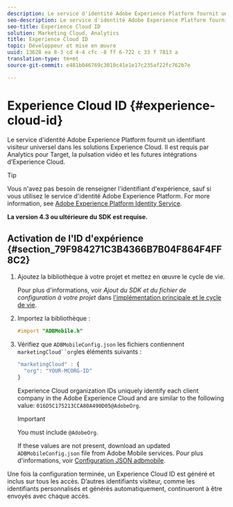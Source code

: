 ```yaml
---
description: Le service d'identité Adobe Experience Platform fournit un identifiant visiteur universel dans les solutions Experience Cloud. Il est requis par Analytics pour Target, la pulsation vidéo et les futures intégrations d’Experience Cloud.
seo-description: Le service d'identité Adobe Experience Platform fournit un identifiant visiteur universel dans les solutions Experience Cloud. Il est requis par Analytics pour Target, la pulsation vidéo et les futures intégrations d’Experience Cloud.
seo-title: Experience Cloud ID
solution: Marketing Cloud, Analytics
title: Experience Cloud ID
topic: Développeur et mise en œuvre
uuid: 13628 ea 8-3 cd 4-4 cfc -8 ff 6-722 c 33 f 7813 a
translation-type: tm+mt
source-git-commit: e481b046769c3010c41e1e17c235af22fc762b7e

---
```



# Experience Cloud ID {#experience-cloud-id}

Le service d'identité Adobe Experience Platform fournit un identifiant visiteur universel dans les solutions Experience Cloud. Il est requis par Analytics pour Target, la pulsation vidéo et les futures intégrations d’Experience Cloud.

>[!TIP]
>
>Vous n'avez pas besoin de renseigner l'identifiant d'expérience, sauf si vous utilisez le service d'identité Adobe Experience Platform. For more information, see [Adobe Experience Platform Identity Service](https://marketing.adobe.com/resources/help/en_US/mcvid/).

**La version 4.3 ou ultérieure du SDK est requise.**

## Activation de l'ID d'expérience {#section_79F984271C3B4366B7B04F864F4FF8C2}

1. Ajoutez la bibliothèque à votre projet et mettez en œuvre le cycle de vie.

   Pour plus d'informations, voir *Ajout du SDK et du fichier de configuration à votre projet* dans [l'implémentation principale et le cycle de vie](/help/ios/getting-started/dev-qs.md).
1. Importez la bibliothèque :

   ```objective-c
   #import "ADBMobile.h"
   ```

1. Vérifiez que `ADBMobileConfig.json` les fichiers contiennent `marketingCloud``org`les éléments suivants :

   ```js
   "marketingCloud" : { 
     "org": "YOUR-MCORG-ID" 
   }
   ```

   Experience Cloud organization IDs uniquely identify each client company in the Adobe Experience Cloud and are similar to the following value: `016D5C175213CCA80A490D05@AdobeOrg`.

   >[!IMPORTANT]
   >
   >You must include `@AdobeOrg`.

   If these values are not present, download an updated `ADBMobileConfig.json` file from Adobe Mobile services. Pour plus d'informations, voir [Configuration JSON adbmobile](/help/ios/getting-started/requirements.md).

Une fois la configuration terminée, un Experience Cloud ID est généré et inclus sur tous les accès. D’autres identifiants visiteur, comme les identifiants personnalisés et générés automatiquement, continueront à être envoyés avec chaque accès.
